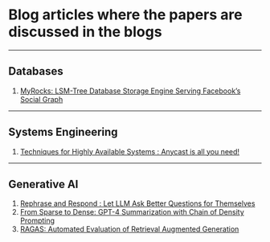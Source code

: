# Blog articles where the papers are discussed in the blogs 

---------
Databases
---------
1. [MyRocks: LSM-Tree Database Storage Engine Serving Facebook’s Social Graph](
https://bajpaihimanshu.medium.com/papermadeeasy-myrocks-lsm-tree-database-storage-engine-serving-facebooks-social-graph-2580c76a7c7d)

------------------
Systems Engineering
------------------
1. [Techniques for Highly Available Systems : Anycast is all you need!](https://bajpaihimanshu.medium.com/techniques-for-highly-available-systems-anycast-is-all-yo-6e1658b0ceb4)

-------------
Generative AI
-------------
1. [Rephrase and Respond : Let LLM Ask Better Questions for Themselves](https://medium.com/@bajpaihimanshu/papermadeeasy-rephrase-and-respond-let-llm-ask-better-questions-for-themselves-4bae9d37d018)
2. [From Sparse to Dense: GPT-4 Summarization with Chain of Density Prompting](https://bajpaihimanshu.medium.com/papermadeeasy-from-sparse-to-dense-gpt-4-summarization-with-chain-of-density-prompting-c6bab846a9d4)
3. [RAGAS: Automated Evaluation of Retrieval Augmented Generation](https://medium.com/@bajpaihimanshu/papermadeeasy-ragas-automated-evaluation-of-retrieval-augmented-generation-ccfe5ea50db0)
